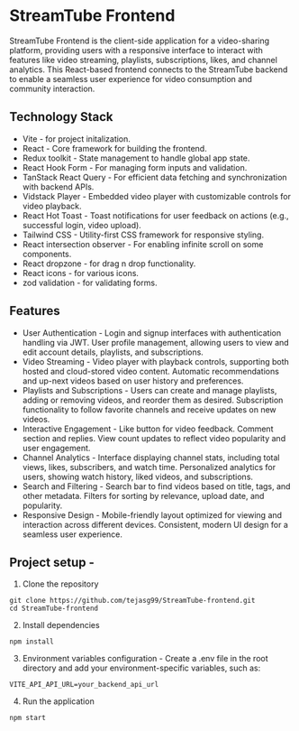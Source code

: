 # StreamTube Frontend
StreamTube Frontend is the client-side application for a video-sharing platform, providing users with a responsive interface to interact with features like video streaming, playlists, subscriptions, likes, and channel analytics. This React-based frontend connects to the StreamTube backend to enable a seamless user experience for video consumption and community interaction.

## Technology Stack
- Vite - for project initalization.
- React - Core framework for building the frontend.
- Redux toolkit - State management to handle global app state.
- React Hook Form - For managing form inputs and validation.
- TanStack React Query - For efficient data fetching and synchronization with backend APIs.
- Vidstack Player - Embedded video player with customizable controls for video playback.
- React Hot Toast - Toast notifications for user feedback on actions (e.g., successful login, video upload).
- Tailwind CSS - Utility-first CSS framework for responsive styling.
- React intersection observer - For enabling infinite scroll on some components.
- React dropzone - for drag n drop functionality.
- React icons - for various icons.
- zod validation - for validating forms.

## Features
- User Authentication - 
Login and signup interfaces with authentication handling via JWT.
User profile management, allowing users to view and edit account details, playlists, and subscriptions.
- Video Streaming - 
Video player with playback controls, supporting both hosted and cloud-stored video content.
Automatic recommendations and up-next videos based on user history and preferences.
- Playlists and Subscriptions - 
Users can create and manage playlists, adding or removing videos, and reorder them as desired.
Subscription functionality to follow favorite channels and receive updates on new videos.
- Interactive Engagement - 
Like button for video feedback. Comment section and  replies. View count updates to reflect video popularity and user engagement.
- Channel Analytics - 
Interface displaying channel stats, including total views, likes, subscribers, and watch time.
Personalized analytics for users, showing watch history, liked videos, and subscriptions.
- Search and Filtering - 
Search bar to find videos based on title, tags, and other metadata.
Filters for sorting by relevance, upload date, and popularity.
- Responsive Design - 
Mobile-friendly layout optimized for viewing and interaction across different devices.
Consistent, modern UI design for a seamless user experience.

## Project setup - 
1. Clone the repository
````
git clone https://github.com/tejasg99/StreamTube-frontend.git
cd StreamTube-frontend
````  
2. Install dependencies 
````
npm install
````
3. Environment variables configuration - 
Create a .env file in the root directory and add your environment-specific variables, such as:
````
VITE_API_API_URL=your_backend_api_url
````
4. Run the application
````
npm start
````